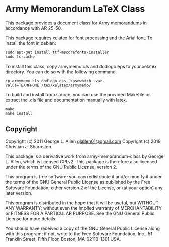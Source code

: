 # Army Memorandum LaTeX Class

This package provides a document class for Army memorandums in accordance with
AR 25-50.

This package requires xelatex for font processing and the Arial font. To
install the font in debian:

    sudo apt-get install ttf-mscorefonts-installer
    sudo fc-cache

To install this class, copy armymemo.cls and dodlogo.eps to your xelatex
directory. You can do so with the following command.

    cp armymemo.cls dodlogo.eps `kpsewhich -var-value=TEXMFHOME`/tex/xelatex/armymemo/

To build and install from source, you can use the provided Makefile or extract
the .cls file and documentation manually with latex.

    make
    make install


## Copyright

Copyright (c) 2011 George L. Allen <glallen01@gmail.com>
Copyright (c) 2019 Christian J. Sharpsten

This package is a derivative work from army-memorandum-class by George L.
Allen, which is licensed GPLv2. This package is therefore also licensed under
the terms of the GNU Public License, version 2.

This program is free software; you can redistribute it and/or modify
it under the terms of the GNU General Public License as published by
the Free Software Foundation; either version 2 of the License, or
(at your option) any later version.

This program is distributed in the hope that it will be useful,
but WITHOUT ANY WARRANTY; without even the implied warranty of
MERCHANTABILITY or FITNESS FOR A PARTICULAR PURPOSE.  See the
GNU General Public License for more details.

You should have received a copy of the GNU General Public License along
with this program; if not, write to the Free Software Foundation, Inc.,
51 Franklin Street, Fifth Floor, Boston, MA 02110-1301 USA.
